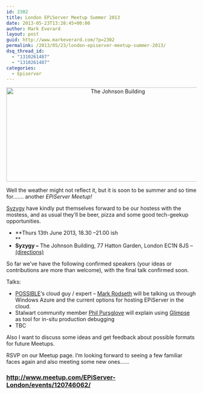 ```yaml
---
id: 2302
title: London EPiServer Meetup Summer 2013
date: 2013-05-23T13:28:45+00:00
author: Mark Everard
layout: post
guid: http://www.markeverard.com/?p=2302
permalink: /2013/05/23/london-episerver-meetup-summer-2013/
dsq_thread_id:
  - "1310261487"
  - "1310261487"
categories:
  - Episerver
---
```

<p style="text-align: center;">
  <img class="size-full wp-image-2322 aligncenter" title="The Johnson Building" alt="The Johnson Building" src="http://www.markeverard.com/wp-content/uploads/2013/05/the_johnson_building_01.jpg" width="575" height="250" srcset="https://www.markeverard.com/wp-content/uploads/2013/05/the_johnson_building_01.jpg 575w, https://www.markeverard.com/wp-content/uploads/2013/05/the_johnson_building_01-300x130.jpg 300w, https://www.markeverard.com/wp-content/uploads/2013/05/the_johnson_building_01-320x139.jpg 320w" sizes="(max-width: 575px) 100vw, 575px" />
</p>

Well the weather might not reflect it, but it is soon to be summer and so time for&#8230;&#8230;. another _EPiServer Meetup!_

[Syzygy](http://www.syzygy.co.uk/) have kindly put themselves forward to be our hostess with the mostess, and as usual they&#8217;ll be beer, pizza and some good tech-geekup opportunities.

  * **Thurs 13th June 2013, 18.30 –21.00 ish  
** 
  * **Syzygy –** The Johnson Building, 77 Hatton Garden, London EC1N 8JS &#8211; <a title="Syzygy - London" href="http://www.syzygy.co.uk/contact" target="_blank">(directions)</a>

So far we&#8217;ve have the following confirmed speakers (your ideas or contributions are more than welcome), with the final talk confirmed soon.

Talks:

  * <a title="POSSIBLE" href="http://www.possible.com/" target="_blank">POSSIBLE</a>&#8216;s cloud guy / expert &#8211; <a title="Mark Rodseth at Slideshare" href="http://www.slideshare.net/markrodseth/ravendb-presentation" target="_blank">Mark Rodseth</a> will be talking us through Windows Azure and the current options for hosting EPiServer in the cloud.
  * Stalwart community member <a title="Phil Pursglove on Twitter" href="https://twitter.com/philpursglove" target="_blank">Phil Pursglove</a> will explain using <a title="Glimpse" href="http://getglimpse.com/Talk" target="_blank">Glimpse</a> as tool for in-situ production debugging
  * TBC

Also I want to discuss some ideas and get feedback about possible formats for future Meetups.

RSVP on our Meetup page. I&#8217;m looking forward to seeing a few familiar faces again and also meeting some new ones&#8230;&#8230;

### <http://www.meetup.com/EPiServer-London/events/120746062/>